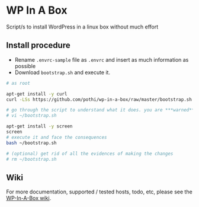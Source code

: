 # WP In A Box

Script/s to install WordPress in a linux box without much effort

## Install procedure

- Rename `.envrc-sample` file as `.envrc` and insert as much information as possible
- Download `bootstrap.sh` and execute it.

```bash
# as root

apt-get install -y curl
curl -LSs https://github.com/pothi/wp-in-a-box/raw/master/bootstrap.sh -o ~/bootstrap.sh

# go through the script to understand what it does. you are ***warned***!
# vi ~/bootstrap.sh

apt-get install -y screen
screen
# execute it and face the consequences
bash ~/bootstrap.sh

# (optional) get rid of all the evidences of making the changes
# rm ~/bootstrap.sh

```

## Wiki

For more documentation, supported / tested hosts, todo, etc, please see the [WP-In-A-Box wiki](https://github.com/pothi/wp-in-a-box/wiki).
